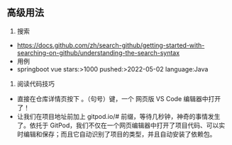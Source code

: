 ## 高级用法
1. 搜索
- https://docs.github.com/zh/search-github/getting-started-with-searching-on-github/understanding-the-search-syntax
- 用例
- springboot vue stars:>1000 pushed:>2022-05-02 language:Java 

1. 阅读代码技巧
- 直接在仓库详情页按下 。（句号）键，一个 网页版 VS Code 编辑器中打开了！
- 让我们在项目地址前加上 gitpod.io/# 前缀，等待几秒钟，神奇的事情发生了。依托于 GitPod，我们不仅在一个网页编辑器中打开了项目代码、可以实时编辑和保存；而且它自动识别了项目的类型，并且自动安装了依赖包。
